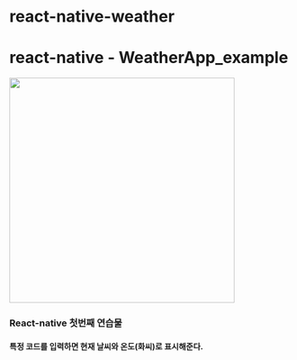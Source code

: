 # react-native-weather

<div>

# react-native - WeatherApp_example

<img width="400" src="https://user-images.githubusercontent.com/30898520/46946329-4f6b7a80-d0b2-11e8-8bd1-3ca04e1ebbae.png">

</div>

### React-native 첫번째 연습물
#### 특정 코드를 입력하면 현재 날씨와 온도(화씨)로 표시해준다. 

